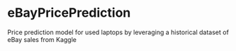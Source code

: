 # eBayPricePrediction
Price prediction model for used laptops by leveraging a historical dataset of eBay sales from Kaggle
